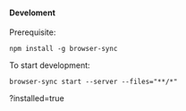 #### Develoment

Prerequisite:
```
npm install -g browser-sync

```

To start development:
 ```
 browser-sync start --server --files="**/*"
 ```
?installed=true
